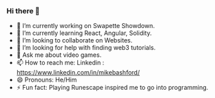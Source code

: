 ### Hi there 👋


- 🔭 I’m currently working on Swapette Showdown.
- 🌱 I’m currently learning React, Angular, Solidity.
- 👯 I’m looking to collaborate on Websites.
- 🤔 I’m looking for help with finding web3 tutorials.
- 💬 Ask me about video games.
- 📫 How to reach me: Linkedin : https://www.linkedin.com/in/mikebashford/
- 😄 Pronouns: He/Him
- ⚡ Fun fact: Playing Runescape inspired me to go into programming.

